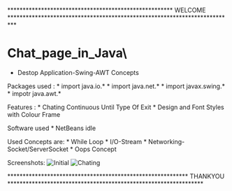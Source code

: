 ****************************************************** WELCOME **************************************************************************
# Chat_page_in_Java\

* Destop Application-Swing-AWT Concepts

Packages used :
             * import java.io.* 
             * import java.net.* 
             * import javax.swing.*
             * impotr java.awt.*
 
Features :
            * Chating Continuous Until Type Of Exit
            * Design and Font Styles with Colour Frame

Software used
            * NetBeans idle
           
Used Concepts are:
            * While Loop
            * I/O-Stream
            * Networking-Socket/ServerSocket
            * Oops Concept
            
Screenshots:
             ![Initial](https://github.com/harivigneshpro333/Chat_page_in_Java/assets/127614305/817a13d1-87bf-41c9-b141-80993b78f664)
             ![Chating](https://github.com/harivigneshpro333/Chat_page_in_Java/assets/127614305/af075b50-eeed-4d3c-9032-fa055f739df5)
             
*********************************************************** THANKYOU ****************************************************************

                
